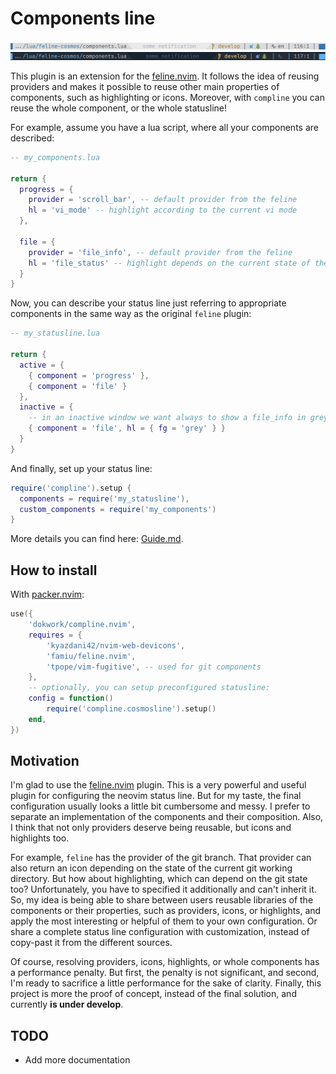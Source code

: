 # Components line 

![light_example](light_example.png)
![dark_example](dark_example.png)

This plugin is an extension for the [feline.nvim](https://github.com/feline-nvim/feline.nvim). 
It follows the idea of reusing providers and makes it possible to reuse other main properties 
of components, such as highlighting or icons. Moreover, with `compline` you can reuse 
the whole component, or the whole statusline!

For example, assume you have a lua script, where all your components are described:

```lua
-- my_components.lua

return {
  progress = {
    provider = 'scroll_bar', -- default provider from the feline
    hl = 'vi_mode' -- highlight according to the current vi mode
  },

  file = {
    provider = 'file_info', -- default provider from the feline
    hl = 'file_status' -- highlight depends on the current state of the file (readonly, modified or nothing)
  }
}
```

Now, you can describe your status line just referring to appropriate components in the same way 
as the original `feline` plugin:

```lua
-- my_statusline.lua

return {
  active = {
    { component = 'progress' },
    { component = 'file' }
  },
  inactive = {
    -- in an inactive window we want always to show a file_info in grey
    { component = 'file', hl = { fg = 'grey' } }
  }
}
```

And finally, set up your status line:

```lua
require('compline').setup {
  components = require('my_statusline'),
  custom_components = require('my_components')
}
```

More details you can find here: [Guide.md](Guide.md).

## How to install

With [packer.nvim](https://github.com/wbthomason/packer.nvim/):

```lua
use({
    'dokwork/compline.nvim',
    requires = {
        'kyazdani42/nvim-web-devicons',
        'famiu/feline.nvim',
        'tpope/vim-fugitive', -- used for git components
    },
    -- optionally, you can setup preconfigured statusline:
    config = function()
        require('compline.cosmosline').setup()
    end,
})
```

## Motivation

I'm glad to use the [feline.nvim](https://github.com/feline-nvim/feline.nvim) plugin. This is a very
powerful and useful plugin for configuring the neovim status line. But for my taste, the final
configuration usually looks a little bit cumbersome and messy. I prefer to separate an
implementation of the components and their composition. Also, I think that not only providers deserve
being reusable, but icons and highlights too. 

For example, `feline` has the provider of the git branch. That provider can also return an icon
depending on the state of the current git working directory. But how about highlighting, which can
depend on the git state too? Unfortunately, you have to specified it additionally and can't inherit
it. So, my idea is being able to share between users reusable libraries of the components or their
properties, such as providers, icons, or highlights, and apply the most interesting or helpful of
them to your own configuration. Or share a complete status line configuration with customization,
instead of copy-past it from the different sources.

Of course, resolving providers, icons, highlights, or whole components has a performance penalty.
But first, the penalty is not significant, and second, I'm ready to sacrifice a little performance
for the sake of clarity. Finally, this project is more the proof of concept, instead of the final
solution, and currently **is under develop**.


## TODO

 - Add more documentation

